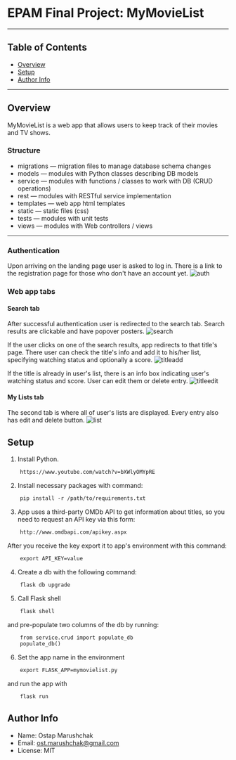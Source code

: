 # EPAM Final Project: MyMovieList
---
## Table of Contents
- [Overview](#overview)
- [Setup](#setup)
- [Author Info](#author-info)
---
## Overview
MyMovieList is a web app that allows users to keep track of their movies and TV shows.
### Structure
- migrations — migration files to manage database schema changes
- models — modules with Python classes describing DB models
- service — modules with functions / classes to work with DB (CRUD operations)
- rest — modules with RESTful service implementation
- templates — web app html templates
- static — static files (css)
- tests — modules with unit tests
- views — modules with Web controllers / views
---
### Authentication
Upon arriving on the landing page user is asked to log in. There is a link to the registration page for those who don't have an account yet.
![auth](https://user-images.githubusercontent.com/41839630/150019698-a2bcdbd4-ef56-4203-b009-ec9abe8a38c6.jpg)

### Web app tabs
#### Search tab
After successful authentication user is redirected to the search tab. Search results are clickable and have popover posters.
![search](https://user-images.githubusercontent.com/41839630/149953587-c5162875-24ce-477a-a65d-8caece2daf61.jpg)

If the user clicks on one of the search results, app redirects to that title's page. There user can check the title's info and add it to his/her list, specifying watching status and optionally a score.
![titleadd](https://user-images.githubusercontent.com/41839630/150017115-d7748c0e-1f25-4c36-8f8c-8e6dd35ae391.jpg)

If the title is already in user's list, there is an info box indicating user's watching status and score. User can edit them or delete entry.
![titleedit](https://user-images.githubusercontent.com/41839630/150028944-7d677e95-5aa5-4604-bf55-005161ad3269.jpg)

#### My Lists tab
The second tab is where all of user's lists are displayed. Every entry also has edit and delete button.
![list](https://user-images.githubusercontent.com/41839630/150019408-bdfa28ad-efc2-43b0-8326-68cc8aa2892f.jpg)

## Setup
1) Install Python.
```html
    https://www.youtube.com/watch?v=bXWlyOMYpRE
```
2) Install necessary packages with command:
```html
    pip install -r /path/to/requirements.txt
```
3) App uses a third-party OMDb API to get information about titles, so you need to request an API key via this form:
```html
    http://www.omdbapi.com/apikey.aspx
```
  After you receive the key export it to app's environment with this command:
```html
    export API_KEY=value
```
4) Create a db with the following command:
```html
    flask db upgrade
```
5) Call Flask shell
```html
    flask shell
```
and pre-populate two columns of the db by running:
```html
    from service.crud import populate_db
    populate_db()
```
6) Set the app name in the environment
```html
    export FLASK_APP=mymovielist.py
```
and run the app with
```html
    flask run
```

## Author Info
- Name: Ostap Marushchak
- Email: ost.marushchak@gmail.com
- License: MIT
